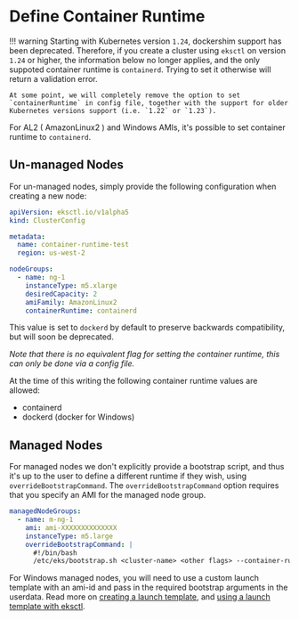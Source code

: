 # Define Container Runtime

!!! warning
    Starting with Kubernetes version `1.24`, dockershim support has been deprecated. Therefore, if you create a cluster using `eksctl` on version `1.24` or higher, the information below no longer applies, and the only suppoted container runtime is `containerd`. Trying to set it otherwise will return a validation error.
    
    At some point, we will completely remove the option to set `containerRuntime` in config file, together with the support for older Kubernetes versions support (i.e. `1.22` or `1.23`).

For AL2 ( AmazonLinux2 ) and Windows AMIs, it's possible to set container runtime to `containerd`.

## Un-managed Nodes

For un-managed nodes, simply provide the following configuration when creating a new node:

```yaml
apiVersion: eksctl.io/v1alpha5
kind: ClusterConfig

metadata:
  name: container-runtime-test
  region: us-west-2

nodeGroups:
  - name: ng-1
    instanceType: m5.xlarge
    desiredCapacity: 2
    amiFamily: AmazonLinux2
    containerRuntime: containerd
```

This value is set to `dockerd` by default to preserve backwards compatibility, but will soon be
deprecated.

_Note that there is no equivalent flag for setting the container runtime, this can only be done via a config file._

At the time of this writing the following container runtime values are allowed:

- containerd
- dockerd (docker for Windows)

## Managed Nodes

For managed nodes we don't explicitly provide a bootstrap script, and thus it's up to the user
to define a different runtime if they wish, using `overrideBootstrapCommand`.
The `overrideBootstrapCommand` option requires that you specify an AMI for the managed node group.

```yaml
managedNodeGroups:
  - name: m-ng-1
    ami: ami-XXXXXXXXXXXXXX
    instanceType: m5.large
    overrideBootstrapCommand: |
      #!/bin/bash
      /etc/eks/bootstrap.sh <cluster-name> <other flags> --container-runtime containerd
```
For Windows managed nodes, you will need to use a custom launch template with an ami-id and pass in the required bootstrap arguments in the userdata.
Read more on [creating a launch template](https://docs.aws.amazon.com/eks/latest/userguide/launch-templates.html), and [using a launch template with eksctl](launch-template-support.md).
